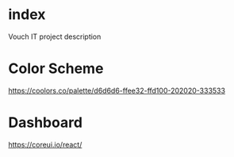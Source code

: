 # index
Vouch IT project description

# Color Scheme
https://coolors.co/palette/d6d6d6-ffee32-ffd100-202020-333533

# Dashboard
https://coreui.io/react/
